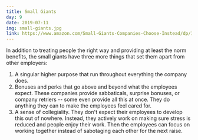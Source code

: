 ```yaml
---
title: Small Giants
day: 9
date: 2019-07-11
img: small-giants.jpg
link: https://www.amazon.com/Small-Giants-Companies-Choose-Instead/dp/1591840937/
---
```


In addition to treating people the right way and providing at least the norm
benefits, the small giants have three more things that set them apart from
other employers:
1. A singular higher purpose that run throughout everything the company does.
2. Bonuses and perks that go above and beyond what the employees expect. These
   companies provide sabbaticals, surprise bonuses, or company retriers -- some
   even provide all this at once. They do anything they can to make the
   employees feel cared for.
3. A sense of collegiality. They don't expect their employees to develop this
   out of nowhere. Instead, they actively work on making sure stress is reduced
   and people enjoy their work. Then the employees can focus on working together
   instead of sabotaging each other for the next raise.  
